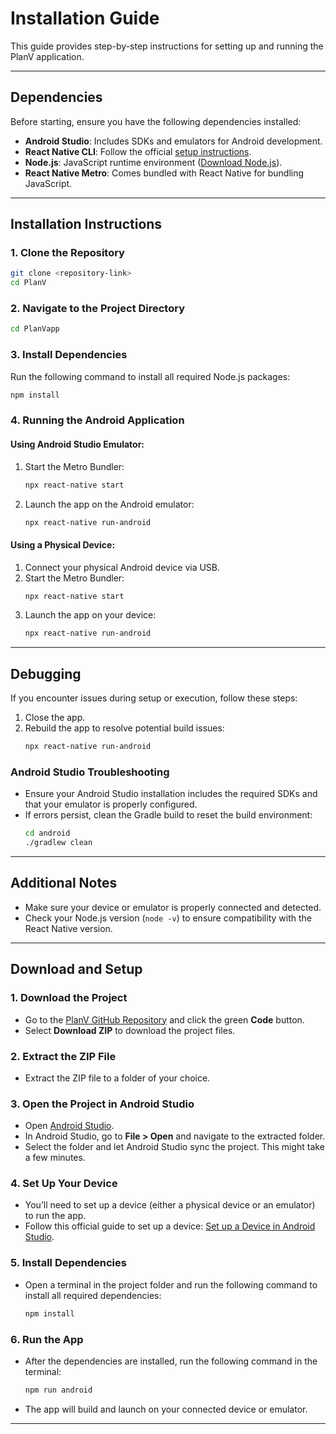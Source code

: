 # Installation Guide

This guide provides step-by-step instructions for setting up and running the PlanV application.

---

## Dependencies
Before starting, ensure you have the following dependencies installed:

- **Android Studio**: Includes SDKs and emulators for Android development.
- **React Native CLI**: Follow the official [setup instructions](https://reactnative.dev/docs/environment-setup).
- **Node.js**: JavaScript runtime environment ([Download Node.js](https://nodejs.org/)).
- **React Native Metro**: Comes bundled with React Native for bundling JavaScript.

---

## Installation Instructions

### 1. Clone the Repository
```bash
git clone <repository-link>
cd PlanV
```

### 2. Navigate to the Project Directory
```bash
cd PlanVapp
```

### 3. Install Dependencies
Run the following command to install all required Node.js packages:
```bash
npm install
```

### 4. Running the Android Application

#### Using Android Studio Emulator:
1. Start the Metro Bundler:
    ```bash
    npx react-native start
    ```
2. Launch the app on the Android emulator:
    ```bash
    npx react-native run-android
    ```

#### Using a Physical Device:
1. Connect your physical Android device via USB.
2. Start the Metro Bundler:
    ```bash
    npx react-native start
    ```
3. Launch the app on your device:
    ```bash
    npx react-native run-android
    ```

---

## Debugging
If you encounter issues during setup or execution, follow these steps:

1. Close the app.
2. Rebuild the app to resolve potential build issues:
    ```bash
    npx react-native run-android
    ```

### Android Studio Troubleshooting
- Ensure your Android Studio installation includes the required SDKs and that your emulator is properly configured.
- If errors persist, clean the Gradle build to reset the build environment:
    ```bash
    cd android
    ./gradlew clean
    ```

---

## Additional Notes

- Make sure your device or emulator is properly connected and detected.
- Check your Node.js version (`node -v`) to ensure compatibility with the React Native version.

---

## Download and Setup

### 1. **Download the Project**
   - Go to the [PlanV GitHub Repository](https://github.com/WSU-4110/PlanV/) and click the green **Code** button.
   - Select **Download ZIP** to download the project files.

### 2. **Extract the ZIP File**
   - Extract the ZIP file to a folder of your choice.

### 3. **Open the Project in Android Studio**
   - Open [Android Studio](https://developer.android.com/studio).
   - In Android Studio, go to **File > Open** and navigate to the extracted folder.
   - Select the folder and let Android Studio sync the project. This might take a few minutes.

### 4. **Set Up Your Device**
   - You’ll need to set up a device (either a physical device or an emulator) to run the app.
   - Follow this official guide to set up a device: [Set up a Device in Android Studio](https://developer.android.com/studio/run/device).

### 5. **Install Dependencies**
   - Open a terminal in the project folder and run the following command to install all required dependencies:
     ```bash
     npm install
     ```

### 6. **Run the App**
   - After the dependencies are installed, run the following command in the terminal:
     ```bash
     npm run android
     ```
   - The app will build and launch on your connected device or emulator.

---
